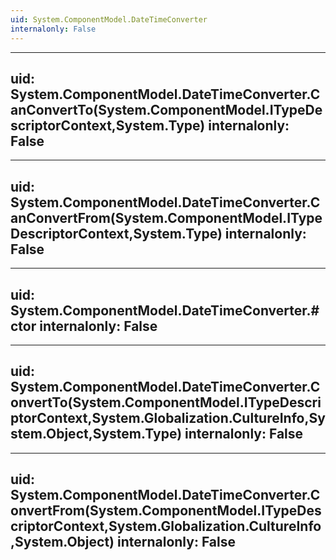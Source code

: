 ```yaml
---
uid: System.ComponentModel.DateTimeConverter
internalonly: False
---
```


---
uid: System.ComponentModel.DateTimeConverter.CanConvertTo(System.ComponentModel.ITypeDescriptorContext,System.Type)
internalonly: False
---

---
uid: System.ComponentModel.DateTimeConverter.CanConvertFrom(System.ComponentModel.ITypeDescriptorContext,System.Type)
internalonly: False
---

---
uid: System.ComponentModel.DateTimeConverter.#ctor
internalonly: False
---

---
uid: System.ComponentModel.DateTimeConverter.ConvertTo(System.ComponentModel.ITypeDescriptorContext,System.Globalization.CultureInfo,System.Object,System.Type)
internalonly: False
---

---
uid: System.ComponentModel.DateTimeConverter.ConvertFrom(System.ComponentModel.ITypeDescriptorContext,System.Globalization.CultureInfo,System.Object)
internalonly: False
---
